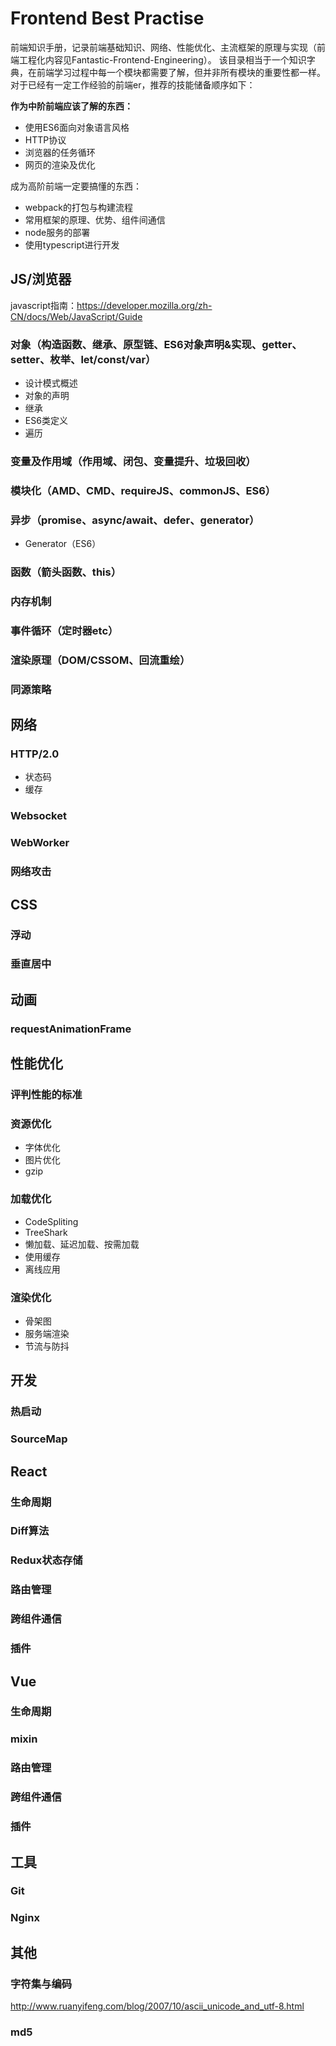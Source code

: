 # Frontend Best Practise
前端知识手册，记录前端基础知识、网络、性能优化、主流框架的原理与实现（前端工程化内容见Fantastic-Frontend-Engineering）。
该目录相当于一个知识字典，在前端学习过程中每一个模块都需要了解，但并非所有模块的重要性都一样。对于已经有一定工作经验的前端er，推荐的技能储备顺序如下：

**作为中阶前端应该了解的东西：**
- 使用ES6面向对象语言风格
- HTTP协议
- 浏览器的任务循环
- 网页的渲染及优化

成为高阶前端一定要搞懂的东西：
- webpack的打包与构建流程
- 常用框架的原理、优势、组件间通信
- node服务的部署
- 使用typescript进行开发


## JS/浏览器
javascript指南：https://developer.mozilla.org/zh-CN/docs/Web/JavaScript/Guide
### 对象（构造函数、继承、原型链、ES6对象声明&实现、getter、setter、枚举、let/const/var）
- 设计模式概述
- 对象的声明
- 继承
- ES6类定义
- 遍历
### 变量及作用域（作用域、闭包、变量提升、垃圾回收）
### 模块化（AMD、CMD、requireJS、commonJS、ES6）
### 异步（promise、async/await、defer、generator）
- Generator（ES6）
### 函数（箭头函数、this）
### 内存机制
### 事件循环（定时器etc）
### 渲染原理（DOM/CSSOM、回流重绘）
### 同源策略

## 网络
### HTTP/2.0
- 状态码
- 缓存
### Websocket
### WebWorker
### 网络攻击

## CSS
### 浮动
### 垂直居中

## 动画
### requestAnimationFrame

## 性能优化
### 评判性能的标准
### 资源优化
- 字体优化
- 图片优化
- gzip
### 加载优化
- CodeSpliting
- TreeShark
- 懒加载、延迟加载、按需加载
- 使用缓存
- 离线应用
### 渲染优化
- 骨架图
- 服务端渲染
- 节流与防抖

## 开发
### 热启动
### SourceMap

## React
### 生命周期
### Diff算法
### Redux状态存储
### 路由管理
### 跨组件通信
### 插件

## Vue
### 生命周期
### mixin
### 路由管理
### 跨组件通信
### 插件

## 工具
### Git
### Nginx

## 其他
### 字符集与编码
http://www.ruanyifeng.com/blog/2007/10/ascii_unicode_and_utf-8.html
### md5
